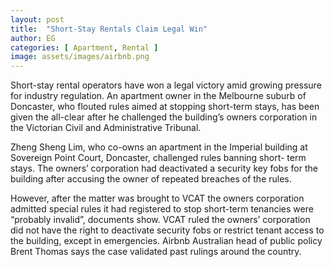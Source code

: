 ```yaml
---
layout: post
title:  "Short-Stay Rentals Claim Legal Win"
author: EG
categories: [ Apartment, Rental ]
image: assets/images/airbnb.png
---
```

Short-stay rental operators have won a legal victory amid growing
pressure for industry regulation. An apartment owner in the Melbourne suburb of Doncaster, who
flouted rules aimed at stopping short-term stays, has been given the
all-clear after he challenged the building’s owners corporation in the
Victorian Civil and Administrative Tribunal.

Zheng Sheng Lim, who co-owns an apartment in the Imperial building
at Sovereign Point Court, Doncaster, challenged rules banning short-
term stays. The owners’ corporation had deactivated a security key
fobs for the building after accusing the owner of repeated breaches of
the rules.

However, after the matter was brought to VCAT the owners corporation admitted special rules it had
registered to stop short-term tenancies were “probably invalid”, documents show.
VCAT ruled the owners’ corporation did not have the right to deactivate security fobs or restrict tenant
access to the building, except in emergencies. Airbnb Australian head of public policy Brent Thomas says
the case validated past rulings around the country.
